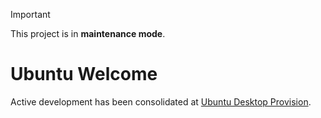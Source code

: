 > [!IMPORTANT]
> This project is in **maintenance mode**.

# Ubuntu Welcome

Active development has been consolidated at [Ubuntu Desktop Provision](https://github.com/canonical/ubuntu-desktop-provision).

